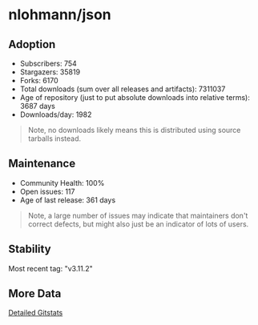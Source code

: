 # nlohmann/json

## Adoption

- Subscribers: 754
- Stargazers: 35819
- Forks: 6170
- Total downloads (sum over all releases and artifacts): 7311037
- Age of repository (just to put absolute downloads into relative terms): 3687 days
- Downloads/day: 1982

> Note, no downloads likely means this is distributed using source tarballs instead.

## Maintenance

- Community Health: 100%
- Open issues: 117
- Age of last release: 361 days

> Note, a large number of issues may indicate that maintainers don't correct defects, but might also
> just be an indicator of lots of users.

## Stability

Most recent tag: "v3.11.2"

## More Data

[Detailed Gitstats](/bazel-catalog/gitstats/nlohmann/json)


